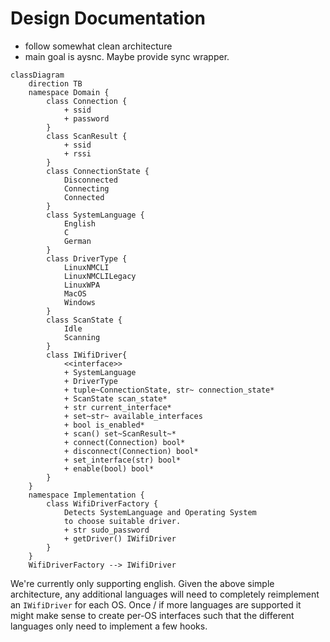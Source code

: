# Design Documentation

- follow somewhat clean architecture
- main goal is aysnc. Maybe provide sync wrapper.

```mermaid
classDiagram
    direction TB
    namespace Domain {
        class Connection {
            + ssid
            + password
        }
        class ScanResult {
            + ssid
            + rssi
        }
        class ConnectionState {
            Disconnected
            Connecting
            Connected
        }
        class SystemLanguage {
            English
            C
            German
        }
        class DriverType {
            LinuxNMCLI
            LinuxNMCLILegacy
            LinuxWPA
            MacOS
            Windows
        }
        class ScanState {
            Idle
            Scanning
        }
        class IWifiDriver{
            <<interface>>
            + SystemLanguage
            + DriverType
            + tuple~ConnectionState, str~ connection_state*
            + ScanState scan_state*
            + str current_interface*
            + set~str~ available_interfaces
            + bool is_enabled*
            + scan() set~ScanResult~*
            + connect(Connection) bool*
            + disconnect(Connection) bool*
            + set_interface(str) bool*
            + enable(bool) bool*
        }
    }
    namespace Implementation {
        class WifiDriverFactory {
            Detects SystemLanguage and Operating System
            to choose suitable driver.
            + str sudo_password
            + getDriver() IWifiDriver
        }
    }
    WifiDriverFactory --> IWifiDriver
```

We're currently only supporting english. Given the above simple architecture, any additional languages will need to
completely reimplement an `IWifiDriver` for each OS. Once / if more languages are supported it might make sense to
create per-OS interfaces such that the different languages only need to implement a few hooks.